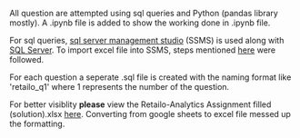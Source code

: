 All question are attempted using sql queries and Python (pandas library mostly). A .ipynb file is added to show the working done in .ipynb file.

For sql queries, [sql server management studio](https://docs.microsoft.com/en-us/sql/ssms/download-sql-server-management-studio-ssms?view=sql-server-ver15 "sql server management studio") (SSMS) is used along with [SQL Server](https://www.microsoft.com/en-us/sql-server/sql-server-downloads "SQL Server").  To import excel file into SSMS, steps mentioned [here](https://stackoverflow.com/questions/39610133/how-can-i-import-an-excel-file-into-sql-server "here") were followed.

For each question a seperate .sql file is created with the naming format like 'retailo_q1' where 1 represents the number of the question.

For better visiblity **please** view the Retailo-Analytics Assignment filled (solution).xlsx [here](https://docs.google.com/spreadsheets/d/1PLbwJFIabCwrJsmtoBICbGXGjjcMTYIs/edit?usp=sharing&ouid=103392334977537341573&rtpof=true&sd=true "here"). Converting from google sheets to excel file messed up the formatting.
